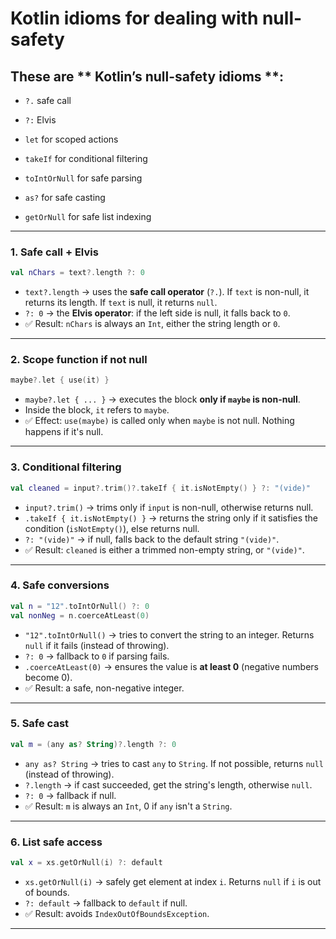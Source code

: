 # Kotlin idioms for dealing with null-safety

## These are ** Kotlin’s null-safety idioms **:

 - `?.` safe call

 - `?:` Elvis

 - `let` for scoped actions

 - `takeIf` for conditional filtering

 - `toIntOrNull` for safe parsing

 - `as?` for safe casting

 - `getOrNull` for safe list indexing

------------------------------------------------------------------------

### 1. Safe call + Elvis

``` kotlin
val nChars = text?.length ?: 0
```

-   `text?.length` → uses the **safe call operator** (`?.`). If `text`
    is non-null, it returns its length. If `text` is null, it returns
    `null`.
-   `?: 0` → the **Elvis operator**: if the left side is null, it falls
    back to `0`.
-   ✅ Result: `nChars` is always an `Int`, either the string length or
    `0`.

------------------------------------------------------------------------

### 2. Scope function if not null

``` kotlin
maybe?.let { use(it) }
```

-   `maybe?.let { ... }` → executes the block **only if `maybe` is
    non-null**.
-   Inside the block, `it` refers to `maybe`.
-   ✅ Effect: `use(maybe)` is called only when `maybe` is not null.
    Nothing happens if it's null.

------------------------------------------------------------------------

### 3. Conditional filtering

``` kotlin
val cleaned = input?.trim()?.takeIf { it.isNotEmpty() } ?: "(vide)"
```

-   `input?.trim()` → trims only if `input` is non-null, otherwise
    returns null.
-   `.takeIf { it.isNotEmpty() }` → returns the string only if it
    satisfies the condition (`isNotEmpty()`), else returns null.
-   `?: "(vide)"` → if null, falls back to the default string
    `"(vide)"`.
-   ✅ Result: `cleaned` is either a trimmed non-empty string, or
    `"(vide)"`.

------------------------------------------------------------------------

### 4. Safe conversions

``` kotlin
val n = "12".toIntOrNull() ?: 0
val nonNeg = n.coerceAtLeast(0)
```

-   `"12".toIntOrNull()` → tries to convert the string to an integer.
    Returns `null` if it fails (instead of throwing).
-   `?: 0` → fallback to `0` if parsing fails.
-   `.coerceAtLeast(0)` → ensures the value is **at least 0** (negative
    numbers become 0).
-   ✅ Result: a safe, non-negative integer.

------------------------------------------------------------------------

### 5. Safe cast

``` kotlin
val m = (any as? String)?.length ?: 0
```

-   `any as? String` → tries to cast `any` to `String`. If not possible,
    returns `null` (instead of throwing).
-   `?.length` → if cast succeeded, get the string's length, otherwise
    `null`.
-   `?: 0` → fallback if null.
-   ✅ Result: `m` is always an `Int`, 0 if `any` isn't a `String`.

------------------------------------------------------------------------

### 6. List safe access

``` kotlin
val x = xs.getOrNull(i) ?: default
```

-   `xs.getOrNull(i)` → safely get element at index `i`. Returns `null`
    if `i` is out of bounds.
-   `?: default` → fallback to `default` if null.
-   ✅ Result: avoids `IndexOutOfBoundsException`.

------------------------------------------------------------------------

